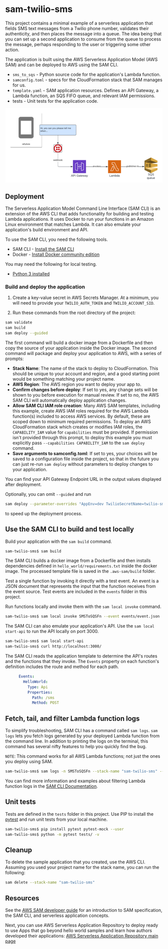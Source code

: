 # sam-twilio-sms

This project contains a minimal example of a serverless application that fields SMS text messages from a Twilio phone number, validates 
their authenticity, and then places the message into a queue. The idea being that you can set up a second application to consume from the queue to
process the message, perhaps responding to the user or triggering some other action.

The application is built using the AWS Serverless Application Model (AWS SAM) and can be deployed to AWS using the SAM CLI.

- `sms_to_sqs` - Python source code for the application's Lambda function.
- `samconfig.toml` - specs for the CloudFormation stack that SAM manages for us.
- `template.yaml` - SAM application resources. Defines an API Gateway, a Lambda function, an SQS FIFO queue, and relevant IAM permissions.
- tests - Unit tests for the application code. 

![AWS Architecture](static/aws_arch.png)

## Deployment

The Serverless Application Model Command Line Interface (SAM CLI) is an extension of the AWS CLI that adds functionality for building and testing Lambda applications. It uses Docker to run your functions in an Amazon Linux environment that matches Lambda. It can also emulate your application's build environment and API.

To use the SAM CLI, you need the following tools.

* SAM CLI - [Install the SAM CLI](https://docs.aws.amazon.com/serverless-application-model/latest/developerguide/serverless-sam-cli-install.html)
* Docker - [Install Docker community edition](https://hub.docker.com/search/?type=edition&offering=community)

You may need the following for local testing.
* [Python 3 installed](https://www.python.org/downloads/)

### Build and deploy the application

1. Create a key-value secret in AWS Secrets Manager. At a minimum, you will need to provide your `TWILIO_AUTH_TOKEN` and `TWILIO_ACCOUNT_SID`.

2. Run these commands from the root directory of the project:

```bash
sam validate
sam build
sam deploy --guided
```

The first command will build a docker image from a Dockerfile and then copy the source of your application inside the Docker image. The second command will package and deploy your application to AWS, with a series of prompts:

* **Stack Name**: The name of the stack to deploy to CloudFormation. This should be unique to your account and region, and a good starting point would be something matching your project name.
* **AWS Region**: The AWS region you want to deploy your app to.
* **Confirm changes before deploy**: If set to yes, any change sets will be shown to you before execution for manual review. If set to no, the AWS SAM CLI will automatically deploy application changes.
* **Allow SAM CLI IAM role creation**: Many AWS SAM templates, including this example, create AWS IAM roles required for the AWS Lambda function(s) included to access AWS services. By default, these are scoped down to minimum required permissions. To deploy an AWS CloudFormation stack which creates or modifies IAM roles, the `CAPABILITY_IAM` value for `capabilities` must be provided. If permission isn't provided through this prompt, to deploy this example you must explicitly pass `--capabilities CAPABILITY_IAM` to the `sam deploy` command.
* **Save arguments to samconfig.toml**: If set to yes, your choices will be saved to a configuration file inside the project, so that in the future you can just re-run `sam deploy` without parameters to deploy changes to your application.

You can find your API Gateway Endpoint URL in the output values displayed after deployment.

Optionally, you can omit `--guided` and run

```bash
sam deploy --parameter-overrides "AppEnv=dev TwilioSecretName=twilio-sms-to-sqs"
```

to speed up the deployment process.

## Use the SAM CLI to build and test locally

Build your application with the `sam build` command.

```bash
sam-twilio-sms$ sam build
```

The SAM CLI builds a docker image from a Dockerfile and then installs dependencies defined in `hello_world/requirements.txt` inside the docker image. The processed template file is saved in the `.aws-sam/build` folder.

Test a single function by invoking it directly with a test event. An event is a JSON document that represents the input that the function receives from the event source. Test events are included in the `events` folder in this project.

Run functions locally and invoke them with the `sam local invoke` command.

```bash
sam-twilio-sms$ sam local invoke SMSToSQSFn --event events/event.json
```

The SAM CLI can also emulate your application's API. Use the `sam local start-api` to run the API locally on port 3000.

```bash
sam-twilio-sms$ sam local start-api
sam-twilio-sms$ curl http://localhost:3000/
```

The SAM CLI reads the application template to determine the API's routes and the functions that they invoke. The `Events` property on each function's definition includes the route and method for each path.

```yaml
      Events:
        HelloWorld:
          Type: Api
          Properties:
            Path: /sms
            Method: POST
```

## Fetch, tail, and filter Lambda function logs

To simplify troubleshooting, SAM CLI has a command called `sam logs`. `sam logs` lets you fetch logs generated by your deployed Lambda function from the command line. In addition to printing the logs on the terminal, this command has several nifty features to help you quickly find the bug.

`NOTE`: This command works for all AWS Lambda functions; not just the ones you deploy using SAM.

```bash
sam-twilio-sms$ sam logs -n SMSToSQSFn --stack-name "sam-twilio-sms" --tail
```

You can find more information and examples about filtering Lambda function logs in the [SAM CLI Documentation](https://docs.aws.amazon.com/serverless-application-model/latest/developerguide/serverless-sam-cli-logging.html).

## Unit tests

Tests are defined in the `tests` folder in this project. Use PIP to install the [pytest](https://docs.pytest.org/en/latest/) and run unit tests from your local machine.

```bash
sam-twilio-sms$ pip install pytest pytest-mock --user
sam-twilio-sms$ python -m pytest tests/ -v
```

## Cleanup

To delete the sample application that you created, use the AWS CLI. Assuming you used your project name for the stack name, you can run the following:

```bash
sam delete --stack-name "sam-twilio-sms"
```

## Resources

See the [AWS SAM developer guide](https://docs.aws.amazon.com/serverless-application-model/latest/developerguide/what-is-sam.html) for an introduction to SAM specification, the SAM CLI, and serverless application concepts.

Next, you can use AWS Serverless Application Repository to deploy ready to use Apps that go beyond hello world samples and learn how authors developed their applications: [AWS Serverless Application Repository main page](https://aws.amazon.com/serverless/serverlessrepo/)

